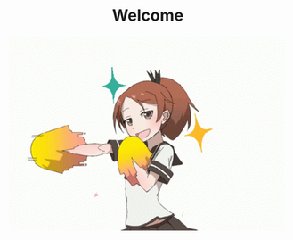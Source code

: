 <p align='center'>
    <h1 align='center'>Welcome</h1>
  <img src='https://github.com/foo290/foo290/blob/master/icons/anime_cheer_full.gif'>
</p>


